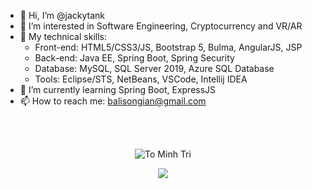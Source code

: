 - 👋 Hi, I’m @jackytank
- 👀 I’m interested in Software Engineering, Cryptocurrency and VR/AR
- 🤹 My technical skills:
  + Front-end: HTML5/CSS3/JS, Bootstrap 5, Bulma, AngularJS, JSP
  + Back-end: Java EE, Spring Boot, Spring Security
  + Database: MySQL, SQL Server 2019, Azure SQL Database
  + Tools: Eclipse/STS, NetBeans, VSCode, Intellij IDEA
- 🌱 I’m currently learning Spring Boot, ExpressJS
- 📫 How to reach me:
  balisongian@gmail.com
  
 <br>
 <br>
  
 <p align="center">
  <img  src="https://github-readme-streak-stats.herokuapp.com/?user=jackytank&theme=white" alt="To Minh Tri" />
 </p>
 <p align="center">
  <img  src="https://github-readme-stats.vercel.app/api/top-langs/?username=jackytank&layout=compact&theme=white" /> 
 </p>
  

